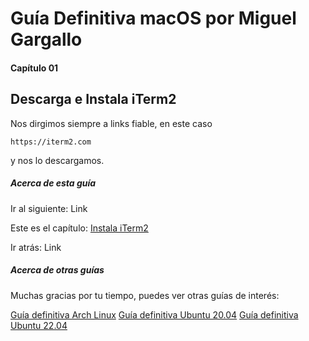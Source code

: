 # Guía Definitiva macOS por Miguel Gargallo


#### Capítulo 01
## Descarga e Instala iTerm2


Nos dirgimos siempre a links fiable, en este caso

    https://iterm2.com

y nos lo descargamos.


##### Acerca de esta guía

Ir al siguiente:
Link

Este es el capítulo:
[Instala iTerm2](https://github.com/miguelgargallo/guia-definitiva-macos/blob/main/01-Instala-iTerm2.md)

Ir atrás:
Link


##### Acerca de otras guías

Muchas gracias por tu tiempo, puedes ver otras guías de interés:

[Guía definitiva Arch Linux](https://github.com/miguelgargallo/Guia-Definitiva-Arch-Linux)
[Guía definitiva Ubuntu 20.04](https://github.com/miguelgargallo/Configurar-Ubuntu-20.04-LTS-Handshake-spanish-guia-Rithvik-Vibhu)
[Guía definitiva Ubuntu 22.04](https://github.com/miguelgargallo/Guia-Definitiva-Ubuntu-2204)

